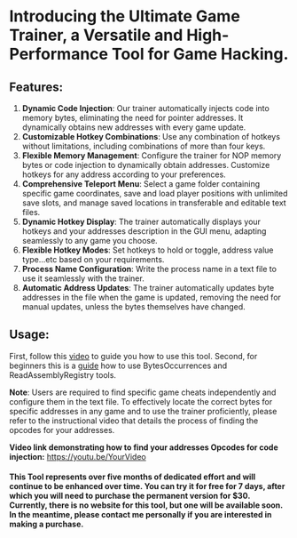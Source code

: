 # Introducing the Ultimate Game Trainer, a Versatile and High-Performance Tool for Game Hacking.
## Features:

1. **Dynamic Code Injection**: Our trainer automatically injects code into memory bytes, eliminating the need for pointer addresses. It dynamically obtains new addresses with every game update.  
2. **Customizable Hotkey Combinations**: Use any combination of hotkeys without limitations, including combinations of more than four keys.  
3. **Flexible Memory Management**: Configure the trainer for NOP memory bytes or code injection to dynamically obtain addresses. Customize hotkeys for any address according to your preferences.  
4. **Comprehensive Teleport Menu**: Select a game folder containing specific game coordinates, save and load player positions with unlimited save slots, and manage saved locations in transferable and editable text files.  
5. **Dynamic Hotkey Display**: The trainer automatically displays your hotkeys and your addresses description in the GUI menu, adapting seamlessly to any game you choose.  
6. **Flexible Hotkey Modes**: Set hotkeys to hold or toggle, address value type...etc based on your requirements.  
7. **Process Name Configuration**: Write the process name in a text file to use it seamlessly with the trainer.  
8. **Automatic Address Updates**: The trainer automatically updates byte addresses in the file when the game is updated, removing the need for manual updates, unless the bytes themselves have changed. 

## Usage:
First, follow this [video]([URL](https://youtu.be/YourVideo)1) to guide you how to use this tool.
Second, for beginners this is a [guide]([URL](https://youtu.be/YourVideo)2) how to use BytesOccurrences and ReadAssemblyRegistry tools.

**Note**: Users are required to find specific game cheats independently and configure them in the text file. To effectively locate the correct bytes for specific addresses in any game and to use the trainer proficiently, please refer to the instructional video that details the process of finding the opcodes for your addresses. 

**Video link demonstrating how to find your addresses Opcodes for code injection:** https://youtu.be/YourVideo

#### This Tool represents over five months of dedicated effort and will continue to be enhanced over time. You can try it for free for 7 days, after which you will need to purchase the permanent version for $30. Currently, there is no website for this tool, but one will be available soon. In the meantime, please contact me personally if you are interested in making a purchase.
